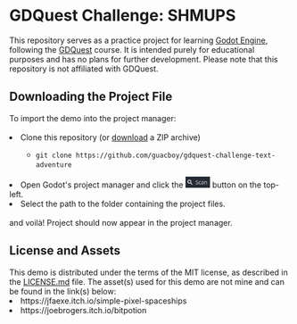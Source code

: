 <h1>
  GDQuest Challenge: SHMUPS
</h1>
This repository serves as a practice project for learning <a href="https://godotengine.org">Godot Engine</a>, following the <a href="https://www.gdquest.com">GDQuest</a> course. It is intended purely for educational purposes and has no plans for further development. Please note that this repository is not affiliated with GDQuest.
<h2>
  Downloading the Project File
</h2>
To import the demo into the project manager:
<br>
<br>
<li>
  Clone this repository (or
  <a href="https://github.com/guacboy/gdquest-challenge-shmups/archive/refs/heads/main.zip">
    download</a>
  a ZIP archive)
</li>
<ul>
  <ul>
    <li><code>git clone https://github.com/guacboy/gdquest-challenge-text-adventure</code></li>
  </ul>
</ul>
<li>
  Open Godot's project manager and click the
  <img src="scan_button.png" style="height: 20px">
  button on the top-left.
</li>
<li>
  Select the path to the folder containing the project files.
</li>
<br>
and voilà! Project should now appear in the project manager.
<h2>
  License and Assets
</h2>
This demo is distributed under the terms of the MIT license, as described in the <a href="https://github.com/guacboy/gdquest-challenge-shmups/blob/main/LICENSE">LICENSE.md</a> file. The asset(s) used for this demo are not mine and can be found in the link(s) below:
<li>
  https://jfaexe.itch.io/simple-pixel-spaceships
</li>
<li>
  https://joebrogers.itch.io/bitpotion
</li>
